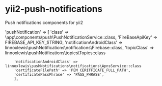 # yii2-push-notifications
Push notifications components for yii2

'pushNotification' => [
            'class' => \app\components\push\PushNotificationService::class,
            'FireBaseApiKey' => FIREBASE_API_KEY_STRING,
            'notificationAndroidClass' => linnoxlewis\pushNotifications\notifications\Firebase::class,
            'topicClass' => linnoxlewis\pushNotifications\topics\Topics::class

	    'notificationAndroidClass' => linnoxlewis\pushNotifications\notifications\ApnsService::class
	    'certificateFilePath' => 'PEM_CERITFICATE_FULL_PATH',
	    'certificatePassPhrase' => 'PASS_PHRASE',
        ],

